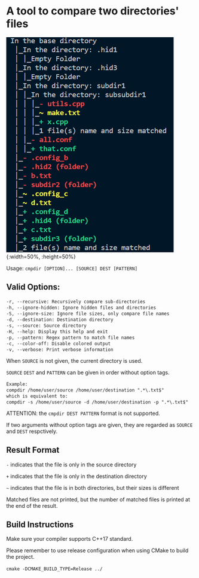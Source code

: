 # A tool to compare two directories' files
![example](https://github.com/harveylo/cmpdir/blob/master/doc/example.png){:width=50%, :height=50%}

Usage: ``cmpdir [OPTION]... [SOURCE] DEST [PATTERN]``

## Valid Options:

    -r, --recursive: Recursively compare sub-directories
    -h, --ignore-hidden: Ignore hidden files and directories
    -S, --ignore-size: Ignore file sizes, only compare file names
    -d, --destination: Destination directory
    -s, --source: Source directory
    -H, --help: Display this help and exit
    -p, --pattern: Regex pattern to match file names
    -c, --color-off: Disable colored output
    -v, --verbose: Print verbose information
When `SOURCE` is not given, the current directory is used.

`SOURCE` `DEST` and `PATTERN` can be given in order without option tags.

    Example: 
    compdir /home/user/source /home/user/destination ".*\.txt$"
    which is equivalent to:
    compdir -s /home/user/source -d /home/user/destination -p ".*\.txt$"

ATTENTION: the `cmpdir DEST PATTERN` format is not supported.

If two arguments without option tags are given, they are regarded as `SOURCE` and `DEST` respctively.

## Result Format

`-` indicates that the file is only in the source directory

`+` indicates that the file is only in the destination directory

`~` indicates that the file is in both directories, but their sizes is different

Matched files are not printed, but the number of matched files is printed at the end of the result.
## Build Instructions
Make sure your compiler supports C++17 standard.

Please remember to use release configuration when using CMake to build the project.

`cmake -DCMAKE_BUILD_TYPE=Release ../`